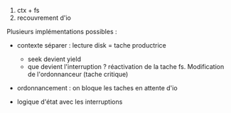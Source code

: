 1. ctx + fs
2. recouvrement d'io

Plusieurs implémentations possibles :

+ contexte séparer : lecture disk = tache productrice
  - seek devient yield
  - que devient l'interruption ? réactivation de la tache fs. Modification de l'ordonnanceur (tache critique)

+ ordonnancement : on bloque les taches en attente d'io
+ logique d'état avec les interruptions
